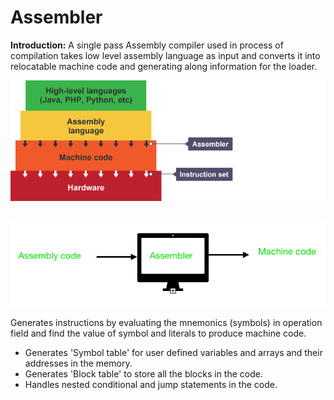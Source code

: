 # Assembler

**Introduction:**  A single pass Assembly compiler used in process of compilation takes low level assembly language as input and converts it into relocatable machine code and generating along information for the loader.
<p align="center">
  <img src="https://github.com/ganapathi7869/projects/blob/main/cpp/assembler/resources/stages.png" alt=""/>
</p>
<br/>
<img src="https://github.com/ganapathi7869/projects/blob/main/cpp/assembler/resources/assembler.png" alt=""/>

Generates instructions by evaluating the mnemonics (symbols) in operation field and find the value of symbol and literals to produce machine code.

 - Generates 'Symbol table' for user defined variables and arrays and their addresses in the memory.
 - Generates 'Block table' to store all the blocks in the code.
 - Handles nested conditional and jump statements in the code.
